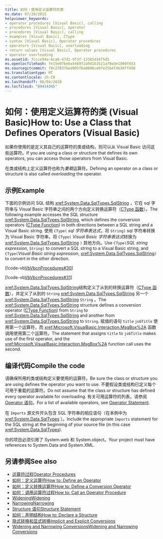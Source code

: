 ```yaml
---
title: 如何：使用定义运算符的类
ms.date: 07/20/2015
helpviewer_keywords:
- operator procedures [Visual Basic], calling
- procedures [Visual Basic], operator
- procedures [Visual Basic], calling
- examples [Visual Basic], CType
- syntax [Visual Basic], Operator procedures
- operators [Visual Basic], overloading
- return values [Visual Basic], Operator procedures
- operator overloading
ms.assetid: 7ccce94a-6ca0-47d1-9f3f-13385d34f5d5
ms.openlocfilehash: fe15e976e6a5469f2a9d1b3521a70a3e1860fdd3
ms.sourcegitcommit: f8c270376ed905f6a8896ce0fe25b4f4b38ff498
ms.translationtype: MT
ms.contentlocale: zh-CN
ms.lasthandoff: 06/04/2020
ms.locfileid: "84414345"
---
```

# <a name="how-to-use-a-class-that-defines-operators-visual-basic"></a><span data-ttu-id="a83f0-102">如何：使用定义运算符的类 (Visual Basic)</span><span class="sxs-lookup"><span data-stu-id="a83f0-102">How to: Use a Class that Defines Operators (Visual Basic)</span></span>
<span data-ttu-id="a83f0-103">如果你使用的是定义其自己的运算符的类或结构，则可以从 Visual Basic 访问这些运算符。</span><span class="sxs-lookup"><span data-stu-id="a83f0-103">If you are using a class or structure that defines its own operators, you can access those operators from Visual Basic.</span></span>  
  
 <span data-ttu-id="a83f0-104">在类或结构上定义运算符也称为*重载*运算符。</span><span class="sxs-lookup"><span data-stu-id="a83f0-104">Defining an operator on a class or structure is also called *overloading* the operator.</span></span>  
  
## <a name="example"></a><span data-ttu-id="a83f0-105">示例</span><span class="sxs-lookup"><span data-stu-id="a83f0-105">Example</span></span>  
 <span data-ttu-id="a83f0-106">下面的示例访问 SQL 结构 <xref:System.Data.SqlTypes.SqlString> ，它在 sql 字符串与 Visual Basic 字符串之间的两个方向定义转换运算符（[CType 函数](../../../language-reference/functions/ctype-function.md)）。</span><span class="sxs-lookup"><span data-stu-id="a83f0-106">The following example accesses the SQL structure <xref:System.Data.SqlTypes.SqlString>, which defines the conversion operators ([CType Function](../../../language-reference/functions/ctype-function.md)) in both directions between a SQL string and a Visual Basic string.</span></span> <span data-ttu-id="a83f0-107">使用 `CType(` *sql 字符串表达式*，将 `String)` sql 字符串转换为 Visual Basic 字符串，将 `CType(` *Visual Basic 字符串表达式*转换为 <xref:System.Data.SqlTypes.SqlString> `)` 其他方向。</span><span class="sxs-lookup"><span data-stu-id="a83f0-107">Use `CType(`*SQL string expression*, `String)` to convert a SQL string to a Visual Basic string, and `CType(`*Visual Basic string expression*, <xref:System.Data.SqlTypes.SqlString>`)` to convert in the other direction.</span></span>  
  
 [!code-vb[VbVbcnProcedures#30](~/samples/snippets/visualbasic/VS_Snippets_VBCSharp/VbVbcnProcedures/VB/Class1.vb#30)]  
  
 [!code-vb[VbVbcnProcedures#31](~/samples/snippets/visualbasic/VS_Snippets_VBCSharp/VbVbcnProcedures/VB/Class1.vb#31)]  
  
 <span data-ttu-id="a83f0-108"><xref:System.Data.SqlTypes.SqlString>结构定义了从到的转换运算符（[CType 函数](../../../language-reference/functions/ctype-function.md)），并定义了从到的 `String` <xref:System.Data.SqlTypes.SqlString> 另一个 <xref:System.Data.SqlTypes.SqlString> `String` 。</span><span class="sxs-lookup"><span data-stu-id="a83f0-108">The <xref:System.Data.SqlTypes.SqlString> structure defines a conversion operator ([CType Function](../../../language-reference/functions/ctype-function.md)) from `String` to <xref:System.Data.SqlTypes.SqlString> and another from <xref:System.Data.SqlTypes.SqlString> to `String`.</span></span> <span data-ttu-id="a83f0-109">赋值的语句 `title` `jobTitle` 使用第一个运算符，而 <xref:Microsoft.VisualBasic.Interaction.MsgBox%2A> 函数调用使用第二个运算符。</span><span class="sxs-lookup"><span data-stu-id="a83f0-109">The statement that assigns `title` to `jobTitle` makes use of the first operator, and the <xref:Microsoft.VisualBasic.Interaction.MsgBox%2A> function call uses the second.</span></span>  
  
## <a name="compile-the-code"></a><span data-ttu-id="a83f0-110">编译代码</span><span class="sxs-lookup"><span data-stu-id="a83f0-110">Compile the code</span></span>  
 <span data-ttu-id="a83f0-111">请确保所用的类或结构定义要使用的运算符。</span><span class="sxs-lookup"><span data-stu-id="a83f0-111">Be sure the class or structure you are using defines the operator you want to use.</span></span> <span data-ttu-id="a83f0-112">不要假设类或结构已定义每个可用于重载的运算符。</span><span class="sxs-lookup"><span data-stu-id="a83f0-112">Do not assume that the class or structure has defined every operator available for overloading.</span></span> <span data-ttu-id="a83f0-113">有关可用运算符的列表，请参阅[Operator 语句](../../../language-reference/statements/operator-statement.md)。</span><span class="sxs-lookup"><span data-stu-id="a83f0-113">For a list of available operators, see [Operator Statement](../../../language-reference/statements/operator-statement.md).</span></span>  
  
 <span data-ttu-id="a83f0-114">在 `Imports` 源文件开头包含 SQL 字符串的相应语句（在本例中为 <xref:System.Data.SqlTypes> ）。</span><span class="sxs-lookup"><span data-stu-id="a83f0-114">Include the appropriate `Imports` statement for the SQL string at the beginning of your source file (in this case <xref:System.Data.SqlTypes>).</span></span>  
  
 <span data-ttu-id="a83f0-115">你的项目必须引用了 System.web 和 System.object。</span><span class="sxs-lookup"><span data-stu-id="a83f0-115">Your project must have references to System.Data and System.XML.</span></span>  
  
## <a name="see-also"></a><span data-ttu-id="a83f0-116">另请参阅</span><span class="sxs-lookup"><span data-stu-id="a83f0-116">See also</span></span>

- [<span data-ttu-id="a83f0-117">运算符过程</span><span class="sxs-lookup"><span data-stu-id="a83f0-117">Operator Procedures</span></span>](./operator-procedures.md)
- [<span data-ttu-id="a83f0-118">如何：定义运算符</span><span class="sxs-lookup"><span data-stu-id="a83f0-118">How to: Define an Operator</span></span>](./how-to-define-an-operator.md)
- [<span data-ttu-id="a83f0-119">如何：定义转换运算符</span><span class="sxs-lookup"><span data-stu-id="a83f0-119">How to: Define a Conversion Operator</span></span>](./how-to-define-a-conversion-operator.md)
- [<span data-ttu-id="a83f0-120">如何：调用运算符过程</span><span class="sxs-lookup"><span data-stu-id="a83f0-120">How to: Call an Operator Procedure</span></span>](./how-to-call-an-operator-procedure.md)
- [<span data-ttu-id="a83f0-121">Widening</span><span class="sxs-lookup"><span data-stu-id="a83f0-121">Widening</span></span>](../../../language-reference/modifiers/widening.md)
- [<span data-ttu-id="a83f0-122">Narrowing</span><span class="sxs-lookup"><span data-stu-id="a83f0-122">Narrowing</span></span>](../../../language-reference/modifiers/narrowing.md)
- [<span data-ttu-id="a83f0-123">Structure 语句</span><span class="sxs-lookup"><span data-stu-id="a83f0-123">Structure Statement</span></span>](../../../language-reference/statements/structure-statement.md)
- [<span data-ttu-id="a83f0-124">如何：声明结构</span><span class="sxs-lookup"><span data-stu-id="a83f0-124">How to: Declare a Structure</span></span>](../data-types/how-to-declare-a-structure.md)
- [<span data-ttu-id="a83f0-125">隐式转换和显式转换</span><span class="sxs-lookup"><span data-stu-id="a83f0-125">Implicit and Explicit Conversions</span></span>](../data-types/implicit-and-explicit-conversions.md)
- [<span data-ttu-id="a83f0-126">Widening and Narrowing Conversions</span><span class="sxs-lookup"><span data-stu-id="a83f0-126">Widening and Narrowing Conversions</span></span>](../data-types/widening-and-narrowing-conversions.md)
